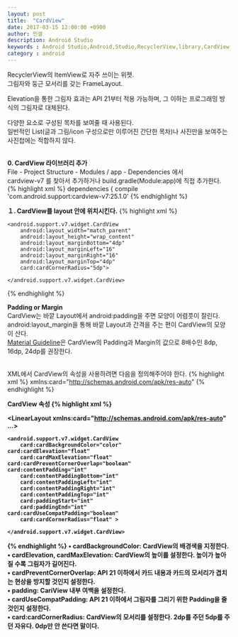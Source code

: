 ```yaml
---
layout: post
title:  "CardView"
date: 2017-03-15 12:00:00 +0900
author: 민갤
description: Android Studio 
keywords : Android Studio,Android,Studio,RecyclerView,library,CardView,Material,xml,java
category : android
---
```


RecyclerView의 ItemView로 자주 쓰이는 위젯.<br>
그림자와 둥근 모서리를 갖는 FrameLayout.<br>

Elevation을 통한 그림자 효과는 API 21부터 적용 가능하며, 그 이하는 프로그래밍 방식의 그림자로 대체된다.<br>

다양한 요소로 구성된 목차를 보여줄 때 사용된다.<br>
일반적인 List(글과 그림/icon 구성으로만 이루어진 간단한 목차)나 사진만을 보여주는 사진첩에는 적합하지 않다.<br>
<br>

<strong class="h2">0. CardView 라이브러리 추가</strong><br>
File - Project Structure - Modules / app - Dependencies 에서<br>
<span class="blue">cardview-v7</span> 를 찾아서 추가하거나 build.gradle(Module:app)에 직접 추가한다.<br>
{% highlight xml %}
dependencies {
    compile 'com.android.support:cardview-v7:25.1.0'
{% endhighlight %}<br>

<strong class="h2">１. CardView를 layout 안에 위치시킨다.</strong>
{% highlight xml %}
<?xml version="1.0" encoding="utf-8"?>
<LinearLayout
    xmlns:android="http://schemas.android.com/apk/res/android"
    xmlns:card="http://schemas.android.com/apk/res-auto"
    android:layout_width="match_parent"
    android:layout_height="match_parent"
    android:orientation="vertical">

    <android.support.v7.widget.CardView
        android:layout_width="match_parent"
        android:layout_height="wrap_content"
        android:layout_marginBottom="4dp"
        android:layout_marginLeft="16"
        android:layout_marginRight="16"
        android:layout_marginTop="4dp"
        card:cardCornerRadius="5dp">

    </android.support.v7.widget.CardView>
</LinearLayout>
{% endhighlight %}<br>

<strong class="h2">Padding or Margin</strong><br>
CardView는 바깥 Layout에서 android:padding을 주면 모양이 어렴풋이 잘린다.<br>
android:layout_margin을 통해 바깥 Layout과 간격을 주는 편이 CardView의 모양이 산다.<br>
[Material Guideline]은 CardView의 Padding과 Margin의 값으로 8배수인 8dp, 16dp, 24dp를 권장한다.<br>
<br>

XML에서 CardView의 속성을 사용하려면 다음을 정의해주어야 한다.
{% highlight xml %}
    xmlns:card="http://schemas.android.com/apk/res-auto"
{% endhighlight %}
<br>

<strong class="h2">CardView 속성<strong>
{% highlight xml %}
<?xml version="1.0" encoding="utf-8"?>
<LinearLayout
    xmlns:card="http://schemas.android.com/apk/res-auto"
    ...>

    <android.support.v7.widget.CardView
        card:cardBackgroundColor="color"
	card:cardElevation="float"
        card:cardMaxElevation="float"
	card:cardPreventCornerOverlap="boolean"        
	card:contentPadding="int" 
        card:contentPaddingBottom="int"
        card:contentPaddingLeft="int"
        card:contentPaddingRight="int"
        card:contentPaddingTop="int"
        card:paddingStart="int"
        card:paddingEnd="int"
	card:cardUseCompatPadding="boolean"
        card:cardCornerRadius="float" >

    </android.support.v7.widget.CardView>
</LinearLayout>
{% endhighlight %}
&#149; cardBackgroundColor: CardView의 배경색을 지정한다.<br>
&#149; cardElevation, cardMaxElevation: CardView의 높이를 설정한다. 높이가 높아질 수록 그림자가 길어진다.<br>
&#149; cardPreventCornerOverlap: API 21 이하에서 카드 내용과 카드의 모서리가 겹치는 현상을 방지할 것인지 설정한다. <br>
&#149; padding: CariView 내부 여백을 설정한다.<br>
&#149; cardUseCompatPadding: API 21 이하에서 그림자를 그리기 위한 Padding을 줄 것인지 설정한다.<br>
&#149; card:cardCornerRadius: CardView의 모서리를 설정한다. 2dp를 주던 5dp를 주던 자유다. 0dp만 안 쓴다면 말이다.<br>


[Material Guideline]: https://material.io/guidelines/components/cards.html#cards-content-blocks